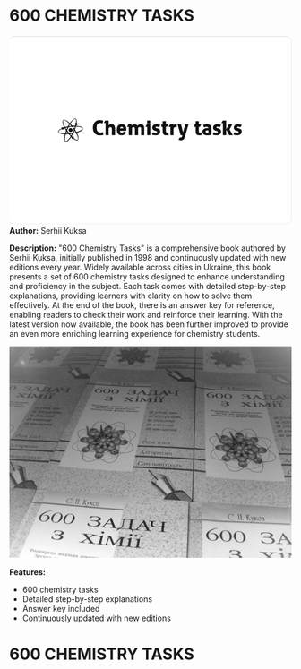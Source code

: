 # **600 CHEMISTRY TASKS**

![tasks](./assets/img/logo-7.png)
**Author:** Serhii Kuksa

**Description:**
"600 Chemistry Tasks" is a comprehensive book authored by Serhii Kuksa, initially published in 1998 and continuously updated with new editions every year. Widely available across cities in Ukraine, this book presents a set of 600 chemistry tasks designed to enhance understanding and proficiency in the subject. Each task comes with detailed step-by-step explanations, providing learners with clarity on how to solve them effectively. At the end of the book, there is an answer key for reference, enabling readers to check their work and reinforce their learning. With the latest version now available, the book has been further improved to provide an even more enriching learning experience for chemistry students.

![chemistry](./assets/img/background.jpg)

**Features:**

- 600 chemistry tasks
- Detailed step-by-step explanations
- Answer key included
- Continuously updated with new editions

# 600 CHEMISTRY TASKS
